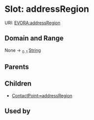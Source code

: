 
# Slot: addressRegion



URI: [EVORA:addressRegion](https://evora-project.eu/addressRegion)


## Domain and Range

None &#8594;  <sub>0..1</sub> [String](types/String.md)

## Parents


## Children

 *  [ContactPoint➞addressRegion](ContactPoint_addressRegion.md)

## Used by

